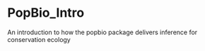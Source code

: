 # PopBio_Intro
An introduction to how the popbio package delivers inference for conservation ecology
